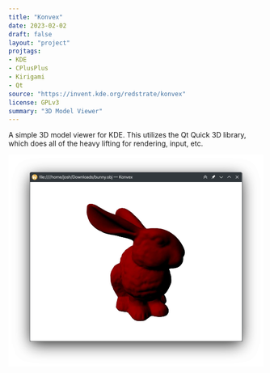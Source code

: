 ```yaml
---
title: "Konvex"
date: 2023-02-02
draft: false
layout: "project"
projtags:
- KDE
- CPlusPlus
- Kirigami
- Qt
source: "https://invent.kde.org/redstrate/konvex"
license: GPLv3
summary: "3D Model Viewer"
---
```


A simple 3D model viewer for KDE. This utilizes the Qt Quick 3D library, which does all of the heavy lifting for
rendering, input, etc.

![Screenshot](screenshot.webp)
